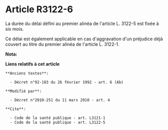 # Article R3122-6

La durée du délai défini au premier alinéa de l'article L. 3122-5 est fixée à six mois. 

Ce délai est également applicable en cas d'aggravation d'un préjudice déjà couvert au titre du premier alinéa de l'article L.
3122-1.

**Nota:**



**Liens relatifs à cet article**

	**Anciens textes**:

	  - Décret n°92-183 du 26 février 1992 - art. 6 (Ab)

	**Modifié par**:

	  - Décret n°2010-251 du 11 mars 2010 - art. 4

	**Cite**:

	  - Code de la santé publique - art. L3121-1
	  - Code de la santé publique - art. L3122-5
